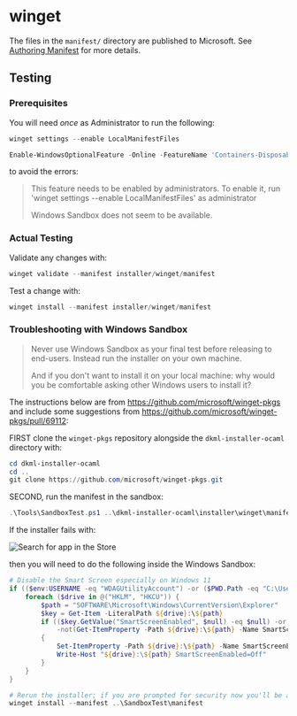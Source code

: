 # winget

The files in the `manifest/` directory are published to Microsoft. See
[Authoring Manifest](https://github.com/microsoft/winget-pkgs/blob/master/AUTHORING_MANIFESTS.md)
for more details.

## Testing

### Prerequisites

You will need *once* as Administrator to run the following:

```powershell
winget settings --enable LocalManifestFiles

Enable-WindowsOptionalFeature -Online -FeatureName 'Containers-DisposableClientVM'
```

to avoid the errors:

> This feature needs to be enabled by administrators. To enable it, run 'winget settings --enable LocalManifestFiles' as administrator
>
> Windows Sandbox does not seem to be available.

### Actual Testing

Validate any changes with:

```powershell
winget validate --manifest installer/winget/manifest
```

Test a change with:

```powershell
winget install --manifest installer/winget/manifest
```

### Troubleshooting with Windows Sandbox

> Never use Windows Sandbox as your final test before releasing to end-users.
> Instead run the installer on your own machine.
> 
> And if you don't want to install it on your local machine:
> why would you be comfortable asking other Windows users to install it?

The instructions below are from https://github.com/microsoft/winget-pkgs and
include some suggestions from https://github.com/microsoft/winget-pkgs/pull/69112:

FIRST clone the `winget-pkgs` repository alongside the `dkml-installer-ocaml`
directory with:

```powershell
cd dkml-installer-ocaml
cd ..
git clone https://github.com/microsoft/winget-pkgs.git
```

SECOND, run the manifest in the sandbox:

```powershell
.\Tools\SandboxTest.ps1 ..\dkml-installer-ocaml\installer\winget\manifest
```

If the installer fails with:

![Search for app in the Store](https://user-images.githubusercontent.com/71855677/184410812-08ba2ab8-8c3d-490d-8c38-b6b3a6df41a4.png)

then you will need to do the following inside the Windows Sandbox:

```powershell
# Disable the Smart Screen especially on Windows 11
if (($env:USERNAME -eq "WDAGUtilityAccount") -or ($PWD.Path -eq "C:\Users\WDAGUtilityAccount\Desktop\winget-pkgs")) {
    foreach ($drive in @("HKLM", "HKCU")) {
        $path = "SOFTWARE\Microsoft\Windows\CurrentVersion\Explorer"
        $key = Get-Item -LiteralPath ${drive}:\${path}
        if (($key.GetValue("SmartScreenEnabled", $null) -eq $null) -or
            -not(Get-ItemProperty -Path ${drive}:\${path} -Name SmartScreenEnabled))
        {
            Set-ItemProperty -Path ${drive}:\${path} -Name SmartScreenEnabled -Value Off -Force
            Write-Host "${drive}:\${path} SmartScreenEnabled=Off"
        }
    }
}

# Rerun the installer; if you are prompted for security now you'll be able to click through it
winget install --manifest ..\SandboxTest\manifest
```

